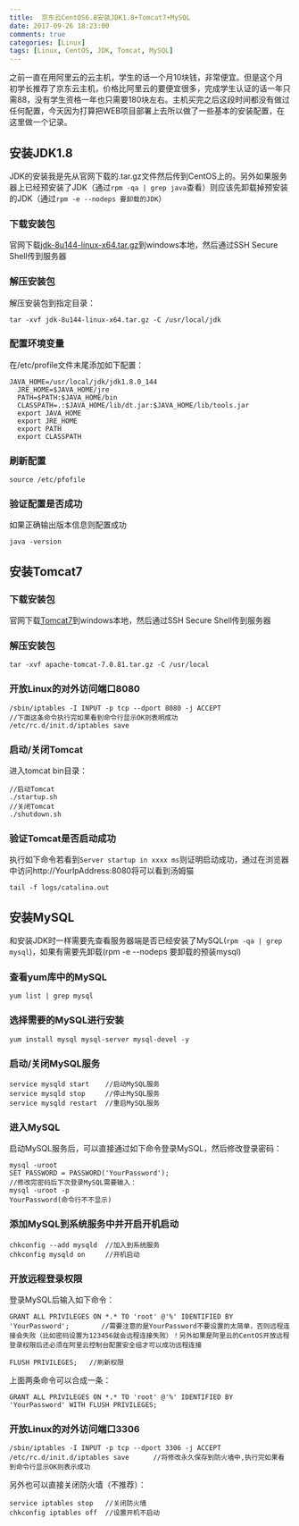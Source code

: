 ```yaml
---
title:	京东云CentOS6.8安装JDK1.8+Tomcat7+MySQL
date: 2017-09-26 18:23:00
comments: true
categories: [Linux]
tags: [Linux, CentOS, JDK, Tomcat, MySQL]
---
```


之前一直在用阿里云的云主机，学生的话一个月10块钱，非常便宜。但是这个月初学长推荐了京东云主机，价格比阿里云的要便宜很多，完成学生认证的话一年只需88，没有学生资格一年也只需要180块左右。主机买完之后这段时间都没有做过任何配置，今天因为打算把WEB项目部署上去所以做了一些基本的安装配置，在这里做一个记录。

<!-- more -->

## 安装JDK1.8

JDK的安装我是先从官网下载的.tar.gz文件然后传到CentOS上的。另外如果服务器上已经预安装了JDK（通过`rpm -qa | grep java`查看）则应该先卸载掉预安装的JDK（通过`rpm -e --nodeps 要卸载的JDK`）

### 下载安装包

官网下载[jdk-8u144-linux-x64.tar.gz](http://www.oracle.com/technetwork/java/javase/downloads/index.html)到windows本地，然后通过SSH Secure Shell传到服务器

### 解压安装包

解压安装包到指定目录：
```
tar -xvf jdk-8u144-linux-x64.tar.gz -C /usr/local/jdk
```

### 配置环境变量

在/etc/profile文件末尾添加如下配置：
```
JAVA_HOME=/usr/local/jdk/jdk1.8.0_144
  JRE_HOME=$JAVA_HOME/jre
  PATH=$PATH:$JAVA_HOME/bin
  CLASSPATH=.:$JAVA_HOME/lib/dt.jar:$JAVA_HOME/lib/tools.jar
  export JAVA_HOME
  export JRE_HOME
  export PATH
  export CLASSPATH
```

### 刷新配置

```
source /etc/pfofile
```

### 验证配置是否成功

如果正确输出版本信息则配置成功
```
java -version
```

## 安装Tomcat7

### 下载安装包

官网下载[Tomcat7](http://tomcat.apache.org/download-70.cgi)到windows本地，然后通过SSH Secure Shell传到服务器

### 解压安装包

```
tar -xvf apache-tomcat-7.0.81.tar.gz -C /usr/local
```

### 开放Linux的对外访问端口8080

```
/sbin/iptables -I INPUT -p tcp --dport 8080 -j ACCEPT
//下面这条命令执行完如果看到命令行显示OK则表明成功
/etc/rc.d/init.d/iptables save
```

### 启动/关闭Tomcat

进入tomcat bin目录：

```
//启动Tomcat
./startup.sh
//关闭Tomcat
./shutdown.sh
```

### 验证Tomcat是否启动成功

执行如下命令若看到`Server startup in xxxx ms`则证明启动成功，通过在浏览器中访问http://YourIpAddress:8080将可以看到汤姆猫
```
tail -f logs/catalina.out
```

## 安装MySQL

和安装JDK时一样需要先查看服务器端是否已经安装了MySQL(`rpm -qa | grep mysql`)，如果有需要先卸载(rpm -e --nodeps 要卸载的预装mysql)

### 查看yum库中的MySQL

```
yum list | grep mysql
```

### 选择需要的MySQL进行安装

```
yum install mysql mysql-server mysql-devel -y
```

### 启动/关闭MySQL服务

```
service mysqld start	//启动MySQL服务
service mysqld stop		//停止MySQL服务
service mysqld restart	//重启MySQL服务
```

### 进入MySQL

启动MySQL服务后，可以直接通过如下命令登录MySQL，然后修改登录密码：

```
mysql -uroot
SET PASSWORD = PASSWORD('YourPassword');
//修改完密码后下次登录MySQL需要输入：
mysql -uroot -p
YourPassword(命令行不不显示)
```

### 添加MySQL到系统服务中并开启开机启动

```
chkconfig --add mysqld	//加入到系统服务
chkconfig mysqld on		//开机启动
```

### 开放远程登录权限

登录MySQL后输入如下命令：

```
GRANT ALL PRIVILEGES ON *.* TO 'root' @'%' IDENTIFIED BY 'YourPassword';		//需要注意的是YourPassword不要设置的太简单，否则远程连接会失败（比如密码设置为123456就会远程连接失败）！另外如果是阿里云的CentOS开放远程登录权限后还必须在阿里云控制台配置安全组才可以成功远程连接

FLUSH PRIVILEGES;	//刷新权限
```

上面两条命令可以合成一条：

```
GRANT ALL PRIVILEGES ON *.* TO 'root' @'%' IDENTIFIED BY 'YourPassword' WITH FLUSH PRIVILEGES;
```

### 开放Linux的对外访问端口3306

```
/sbin/iptables -I INPUT -p tcp --dport 3306 -j ACCEPT
/etc/rc.d/init.d/iptables save		//将修改永久保存到防火墙中,执行完如果看到命令行显示OK则表示成功
```

另外也可以直接关闭防火墙（不推荐）：

```
service iptables stop	//关闭防火墙
chkconfig iptables off	//设置开机不启动
```
